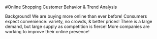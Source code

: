 #Online Shopping Customer Behavior & Trend Analysis

Background!
We are buying more online than ever before!
Consumers expect convenience: variety, no crowds, & better prices!
There is a large demand, but large supply as competition is fierce!
More companies are working to improve their online presence!
